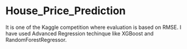 # House_Price_Prediction
It is one of the Kaggle competition where evaluation is based on RMSE.
I have used Advanced Regression techinque like XGBoost and RandomForestRegressor.
